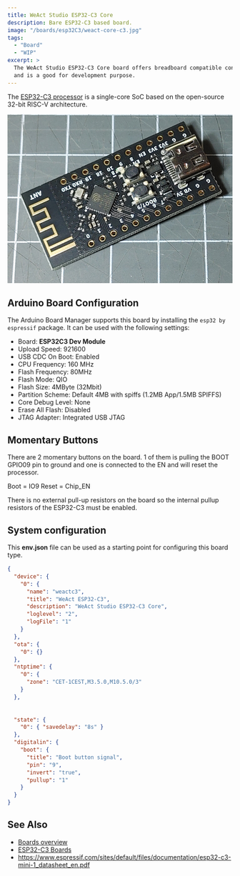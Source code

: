 ```yaml
---
title: WeAct Studio ESP32-C3 Core
description: Bare ESP32-C3 based board.
image: "/boards/esp32C3/weact-core-c3.jpg"
tags:
  - "Board"
  - "WIP"
excerpt: >
  The WeAct Studio ESP32-C3 Core board offers breadboard compatible connectors
  and is a good for development purpose.
---
```


The [ESP32-C3 processor](index.md) is a single-core SoC based on the open-source 32-bit RISC-V architecture.

![WeAct Studio ESP32-C3 Core](weact-core-c3.jpg)


## Arduino Board Configuration

The Arduino Board Manager supports this board by installing the `esp32 by espressif` package.  It can be used with the
following settings:

* Board: **ESP32C3 Dev Module**
* Upload Speed: 921600
* USB CDC On Boot: Enabled
* CPU Frequency: 160 MHz
* Flash Frequency: 80MHz
* Flash Mode: QIO
* Flash Size: 4MByte (32Mbit)
* Partition Scheme: Default 4MB with spiffs (1.2MB App/1.5MB SPIFFS)
* Core Debug Level: None
* Erase All Flash: Disabled
* JTAG Adapter: Integrated USB JTAG


## Momentary Buttons

There are 2 momentary buttons on the board.
1 of them is pulling the BOOT GPIO09 pin to ground and one is connected to the EN and will reset the processor.


Boot = IO9
Reset = Chip_EN

There is no external pull-up resistors on the board so the internal pullup resistors of the ESP32-C3 must be enabled.


## System configuration

This **env.json** file can be used as a starting point for configuring this board type.

```json
{
  "device": {
    "0": {
      "name": "weactc3",
      "title": "WeAct ESP32-C3",
      "description": "WeAct Studio ESP32-C3 Core",
      "loglevel": "2",
      "logFile": "1"
    }
  },
  "ota": {
    "0": {}
  },
  "ntptime": {
    "0": {
      "zone": "CET-1CEST,M3.5.0,M10.5.0/3"
    }
  },


  "state": {
    "0": { "savedelay": "8s" }
  },
  "digitalin": {
    "boot": {
      "title": "Boot button signal",
      "pin": "9",
      "invert": "true",
      "pullup": "1"
    }
  }
}
```

## See Also

* [Boards overview](/boards/index.md)
* [ESP32-C3 Boards](/boards/esp32c3/index.md)
* <https://www.espressif.com/sites/default/files/documentation/esp32-c3-mini-1_datasheet_en.pdf>
